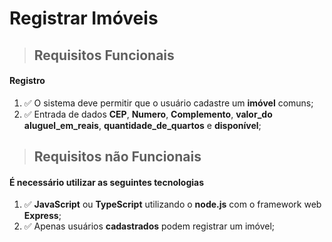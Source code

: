 # Registrar Imóveis

> ## Requisitos Funcionais
  #### Registro


1. ✅ O sistema deve permitir que o usuário cadastre um **imóvel** comuns;
2. ✅ Entrada de dados **CEP**, **Numero**, **Complemento**, **valor_do aluguel_em_reais**, **quantidade_de_quartos** e **disponível**;

> ## Requisitos não Funcionais
  #### É necessário utilizar as seguintes tecnologias

1. ✅ **JavaScript** ou **TypeScript** utilizando o **node.js** com o framework web **Express**;
4. ✅ Apenas usuários **cadastrados** podem registrar um imóvel;